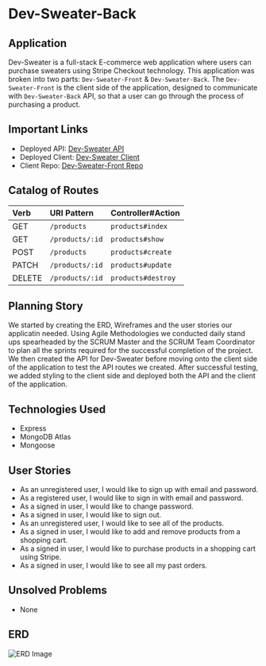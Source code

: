 # Dev-Sweater-Back

## Application

Dev-Sweater is a full-stack E-commerce web application where users can purchase sweaters using Stripe Checkout technology. This application was broken into two parts: `Dev-Sweater-Front` & `Dev-Sweater-Back`. The `Dev-Sweater-Front` is the client side of the application, designed to communicate with `Dev-Sweater-Back` API, so that a user can go through the process of purchasing a product.

## Important Links

- Deployed API: [Dev-Sweater API](https://dev-sweater-api.herokuapp.com/)
- Deployed Client: [Dev-Sweater Client](https://miriam-ogbamichael.github.io/Dev-Sweater-Front/)
- Client Repo: [Dev-Sweater-Front Repo](https://github.com/miriam-ogbamichael/Dev-Sweater-Front)

## Catalog of Routes

  | Verb   | URI Pattern  | Controller#Action  |
  |:-------|:-------------|:-------------------|
  | GET    | `/products`     | `products#index`  |
  | GET    | `/products/:id` | `products#show`   |
  | POST   | `/products`     | `products#create` |
  | PATCH  | `/products/:id` | `products#update` |
  | DELETE | `/products/:id` | `products#destroy` |

## Planning Story

We started by creating the ERD, Wireframes and the user stories our applicatin needed. Using Agile Methodologies we conducted daily stand ups spearheaded by the SCRUM Master and the SCRUM Team Coordinator to plan all the sprints required for the successful completion of the project. We then created the API for Dev-Sweater before moving onto the client side of the application to test the API routes we created. After successful testing, we added styling to the client side and deployed both the API and the client of the application.

## Technologies Used

- Express
- MongoDB Atlas
- Mongoose

## User Stories

- As an unregistered user, I would like to sign up with email and password.
- As a registered user, I would like to sign in with email and password.
- As a signed in user, I would like to change password.
- As a signed in user, I would like to sign out.
- As an unregistered user, I would like to see all of the products.
- As a signed in user, I would like to add and remove products from a shopping cart.
- As a signed in user, I would like to purchase products in a shopping cart using Stripe.
- As a signed in user, I would like to see all my past orders.

## Unsolved Problems

- None

## ERD

![ERD Image](https://i.imgur.com/mfYeJhK.png)
